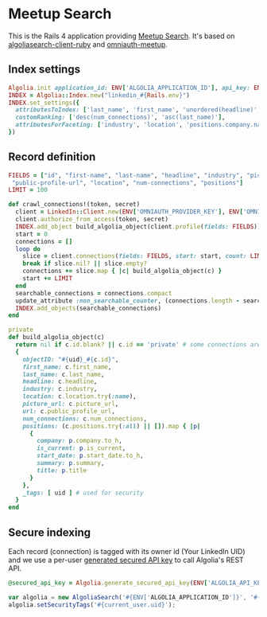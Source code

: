 Meetup Search
===============

This is the Rails 4 application providing [Meetup Search](http://meetup.algolia.com/). It's based on [algoliasearch-client-ruby](https://github.com/algolia/algoliasearch-client-ruby) and [omniauth-meetup](https://github.com/tapster/omniauth-meetup).

Index settings
----------------------

```ruby
Algolia.init application_id: ENV['ALGOLIA_APPLICATION_ID'], api_key: ENV['ALGOLIA_API_KEY']
INDEX = Algolia::Index.new("linkedin_#{Rails.env}")
INDEX.set_settings({
  attributesToIndex: ['last_name', 'first_name', 'unordered(headline)', 'unordered(industry)', 'unordered(location)', 'unordered(positions.company.name)'],
  customRanking: ['desc(num_connections)', 'asc(last_name)'],
  attributesForFaceting: ['industry', 'location', 'positions.company.name']
})
```

Record definition
------------------

```ruby
FIELDS = ["id", "first-name", "last-name", "headline", "industry", "picture-url",
 "public-profile-url", "location", "num-connections", "positions"]
LIMIT = 100

def crawl_connections!(token, secret)
  client = LinkedIn::Client.new(ENV['OMNIAUTH_PROVIDER_KEY'], ENV['OMNIAUTH_PROVIDER_SECRET'])
  client.authorize_from_access(token, secret)
  INDEX.add_object build_algolia_object(client.profile(fields: FIELDS))
  start = 0
  connections = []
  loop do
    slice = client.connections(fields: FIELDS, start: start, count: LIMIT).all
    break if slice.nil? || slice.empty?
    connections += slice.map { |c| build_algolia_object(c) }
    start += LIMIT
  end
  searchable_connections = connections.compact
  update_attribute :non_searchable_counter, (connections.length - searchable_connections.length)
  INDEX.add_objects(searchable_connections)
end

private
def build_algolia_object(c)
  return nil if c.id.blank? || c.id == 'private' # some connections are hidden (strict privacy settings)
  {
    objectID: "#{uid}_#{c.id}",
    first_name: c.first_name,
    last_name: c.last_name,
    headline: c.headline,
    industry: c.industry,
    location: c.location.try(:name),
    picture_url: c.picture_url,
    url: c.public_profile_url,
    num_connections: c.num_connections,
    positions: (c.positions.try(:all) || []).map { |p|
      {
        company: p.company.to_h,
        is_current: p.is_current,
        start_date: p.start_date.to_h,
        summary: p.summary,
        title: p.title
      }
    },
    _tags: [ uid ] # used for security
  }
end
```

Secure indexing
----------------

Each record (connection) is tagged with its owner id (Your LinkedIn UID) and we use a per-user [generated secured API key](http://www.algolia.com/doc#SecurityUser) to call Algolia's REST API.

```ruby
@secured_api_key = Algolia.generate_secured_api_key(ENV['ALGOLIA_API_KEY_SEARCH_ONLY'], current_user.uid)
```

```js
var algolia = new AlgoliaSearch('#{ENV['ALGOLIA_APPLICATION_ID']}', '#{@secured_api_key}');
algolia.setSecurityTags('#{current_user.uid}');
```
